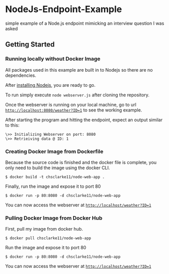 # NodeJs-Endpoint-Example
simple example of a Node.js endpoint mimicking an interview question I was asked

## Getting Started

### Running locally without Docker Image

All packages used in this example are built in to Nodejs so there are no dependencies.

After [installing Nodejs](https://nodejs.org/en/download/), you are ready to go.

To run simply execute `node webserver.js` after cloning the repository.

Once the webserver is running on your local machine, go to url [`http://localhost:8080/weather?ID=1`](http://localhost:8080/weather?ID=1) to see the working example.

After starting the program and hitting the endpoint, expect an output similar to this:
```
\>> Initializing Webserver on port: 8080
\>> Retrieiving data @ ID: 1
```
### Creating Docker Image from Dockerfile

Because the source code is finished and the docker file is complete, you only need to build the image using the docker CLI.

`$ docker build -t chsclarke11/node-web-app .`

Finally, run the image and expose it to port 80 

`$ docker run -p 80:8080 -d chsclarke11/node-web-app`

You can now access the webserver at [`http://localhost/weather?ID=1`](http://localhost/weather?ID=1)

### Pulling Docker Image from Docker Hub

First, pull my image from docker hub.

`$ docker pull chsclarke11/node-web-app`

Run the image and expose it to port 80 

`$ docker run -p 80:8080 -d chsclarke11/node-web-app`

You can now access the webserver at [`http://localhost/weather?ID=1`](http://localhost/weather?ID=1)

